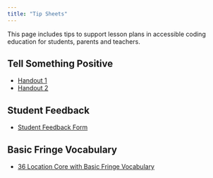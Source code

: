 ```yaml
---
title: "Tip Sheets"
---
```


This page includes tips to support lesson plans in accessible coding education for students, parents and teachers.

## Tell Something Positive
* [Handout 1](./tell-something-positive.pdf)
* [Handout 2](./tell-something-positive-text.pdf)

## Student Feedback
* [Student Feedback Form](./student-feedback-template.pdf)

## Basic Fringe Vocabulary
* [36 Location Core with Basic Fringe Vocabulary](./basic-fringe-vocabulary.pdf)